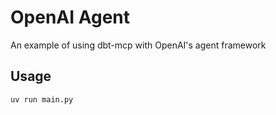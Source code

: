 # OpenAI Agent

An example of using dbt-mcp with OpenAI's agent framework

## Usage

`uv run main.py`
